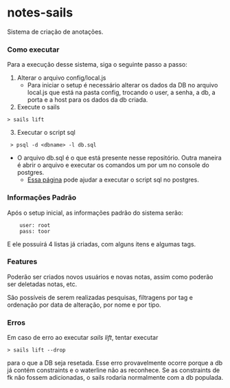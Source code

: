 # notes-sails

Sistema de criação de anotações.

### Como executar

Para a execução desse sistema, siga o seguinte passo a passo:
1. Alterar o arquivo config/local.js
    * Para iniciar o setup é necessário alterar os dados da DB no arquivo local.js que está na pasta config, trocando o user, a senha, a db, a porta e a host para os dados da db criada.
2. Execute o sails

```shell
> sails lift
```

3. Executar o script sql
```shell
 > psql -d <dbname> -l db.sql
```
* O arquivo db.sql é o que está  presente nesse repositório. Outra maneira é abrir o arquivo e executar os comandos um por um no console do postgres.
    * [Essa página](https://www.postgresql.org/docs/current/app-pgdump.html)  pode ajudar a executar o script sql no postgres.

### Informações Padrão
Após o setup inicial, as informações padrão do sistema serão:
```
    user: root
    pass: toor
```
E ele possuirá 4 listas já criadas, com alguns itens e algumas tags.

### Features
Poderão ser criados novos usuários e novas notas, assim como poderão ser deletadas notas, etc.

São possíveis de serem realizadas pesquisas, filtragens por tag e ordenação por data de alteração, por nome e por tipo.

### Erros
Em caso de erro ao executar *sails lift*, tentar executar 
```shell
> sails lift --drop
```
para o que a DB seja resetada.
Esse erro provavelmente ocorre porque a db já contém constraints e o waterline não as reconhece. Se as constraints de fk não fossem adicionadas, o sails rodaria normalmente com a db populada.

<!-- Internally, Sails used [`sails-generate@1.16.13`](https://github.com/balderdashy/sails-generate/tree/v1.16.13/lib/core-generators/new). -->

<!--
Note:  Generators are usually run using the globally-installed `sails` CLI (command-line interface).  This CLI version is _environment-specific_ rather than app-specific, thus over time, as a project's dependencies are upgraded or the project is worked on by different developers on different computers using different versions of Node.js, the Sails dependency in its package.json file may differ from the globally-installed Sails CLI release it was originally generated with.  (Be sure to always check out the relevant [upgrading guides](https://sailsjs.com/upgrading) before upgrading the version of Sails used by your app.  If you're stuck, [get help here](https://sailsjs.com/support).)
-->


